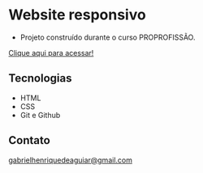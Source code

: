  # Website responsivo 

 - Projeto construído durante o curso PROPROFISSÃO.

 [Clique aqui para acessar!](https://gabrielaguiar1573.github.io/websiteResponsivo/)

## Tecnologias

- HTML
- CSS
- Git e Github

## Contato

gabrielhenriquedeaguiar@gmail.com
